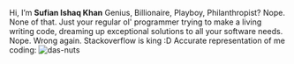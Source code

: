 Hi, I’m **Sufian Ishaq Khan**
Genius, Billionaire, Playboy, Philanthropist? Nope. None of that.
Just your regular ol' programmer trying to make a living writing code, dreaming up exceptional solutions to all your software needs. Nope. Wrong again. Stackoverflow is king :D 
Accurate representation of me coding:
![das-nuts](https://github.com/sufianishaqkhan/sufianishaqkhan/blob/main/das-nuts.gif)
